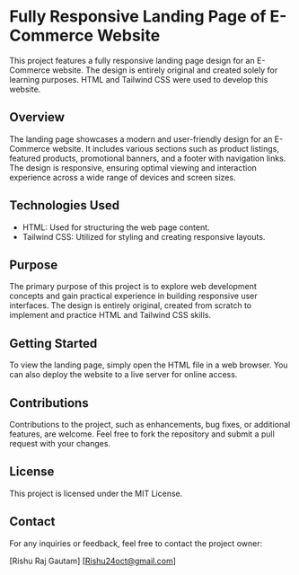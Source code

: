 # Fully Responsive Landing Page of E-Commerce Website

This project features a fully responsive landing page design for an E-Commerce website. The design is entirely original and created solely for learning purposes. HTML and Tailwind CSS were used to develop this website.

## Overview

The landing page showcases a modern and user-friendly design for an E-Commerce website. It includes various sections such as product listings, featured products, promotional banners, and a footer with navigation links. The design is responsive, ensuring optimal viewing and interaction experience across a wide range of devices and screen sizes.

## Technologies Used

- HTML: Used for structuring the web page content.
- Tailwind CSS: Utilized for styling and creating responsive layouts.

## Purpose

The primary purpose of this project is to explore web development concepts and gain practical experience in building responsive user interfaces. The design is entirely original, created from scratch to implement and practice HTML and Tailwind CSS skills.

## Getting Started

To view the landing page, simply open the HTML file in a web browser. You can also deploy the website to a live server for online access.

## Contributions

Contributions to the project, such as enhancements, bug fixes, or additional features, are welcome. Feel free to fork the repository and submit a pull request with your changes.

## License

This project is licensed under the MIT License. 

## Contact

For any inquiries or feedback, feel free to contact the project owner:

[Rishu Raj Gautam]
[Rishu24oct@gmail.com]
